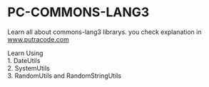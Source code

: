 # PC-COMMONS-LANG3

Learn all about commons-lang3 librarys.
you check explanation in www.putracode.com

Learn Using 
</br>1. DateUtils
</br>2. SystemUtils
</br>3. RandomUtils and RandomStringUtils